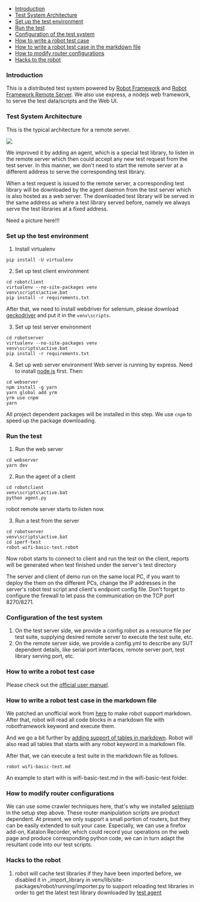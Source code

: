 - [Introduction](#introduction)
- [Test System Architecture](#test-system-architecture)
- [Set up the test environment](#set-up-the-test-environment)
- [Run the test](#run-the-test)
- [Configuration of the test system](#configuration-of-the-test-system)
- [How to write a robot test case](#how-to-write-a-robot-test-case)
- [How to write a robot test case in the markdown file](#how-to-write-a-robot-test-case-in-the-markdown-file)
- [How to modify router configurations](#how-to-modify-router-configurations)
- [Hacks to the robot](#hacks-to-the-robot)

### Introduction
This is a distributed test system powered by [Robot Framework](https://github.com/robotframework/robotframework) and [Robot Framework Remote Server](https://github.com/robotframework/PythonRemoteServer).
We also use express, a nodejs web framework, to serve the test data/scripts and the Web UI.

### Test System Architecture
This is the typical architecture for a remote server.

![](https://i.loli.net/2018/11/28/5bfe0be78657f.jpg)

We improved it by adding an agent, which is a special test library, to listen in the remote server which then could accept any new test request from the test server. In this manner, we don't need to start the remote server at a different address to serve the corresponding test library.

When a test request is issued to the remote server, a corresponding test library will be downloaded by the agent daemon from the test server which is also hosted as a web server. The downloaded test library will be served in the same address as where a test library served before, namely we always serve the test libraries at a fixed address.

Need a picture here!!!

### Set up the test environment

1. Install virtualenv
```dos
pip install -U virtualenv
```

2. Set up test client environment
```dos
cd robotclient
virtualenv --no-site-packages venv
venv\scripts\active.bat
pip install -r requirements.txt
```
After that, we need to install webdriver for selenium, please download [geckodriver](https://github.com/mozilla/geckodriver/releases) and put it in the `venv\scripts`.

3. Set up test server environment
```dos
cd robotserver
virtualenv --no-site-packages venv
venv\scripts\active.bat
pip install -r requirements.txt
```
4. Set up web server environment
Web server is running by express. Need to install [node.js](https://nodejs.org/en/) first.
Then:
```dos
cd webserver
npm install -g yarn
yarn global add yrm
yrm use cnpm
yarn
```
All project dependent packages will be installed in this step. We use `cnpm` to speed up the package downloading.

### Run the test
1. Run the web server
```dos
cd webserver
yarn dev
```

2. Run the agent of a client
```dos
cd robotclient
venv\scripts\active.bat
python agent.py
```
robot remote server starts to listen now.

3. Run a test from the server
```dos
cd robotserver
venv\scripts\active.bat
cd iperf-test
robot wifi-basic-test.robot
```

Now robot starts to connect to client and run the test on the client, reports will be generated when test finished under the server's test directory

The server and client of demo run on the same local PC, if you want to deploy the them on the different PCs, change the IP addresses in the server's robot test script and client's endpoint config file. Don't forget to configure the firewall to let pass the communication on the TCP port 8270/8271.

### Configuration of the test system
1. On the test server side, we provide a config.robot as a resource file per test suite, supplying desired remote server to execute the test suite, etc.
2. On the remote server side, we provide a config.yml to describe any SUT dependent details, like serial port interfaces, remote server port, test library serving port, etc.

### How to write a robot test case
Please check out the [official user manuel](http://robotframework.org/robotframework/latest/RobotFrameworkUserGuide.html).

### How to write a robot test case in the markdown file
We patched an unofficial work from [here](https://gist.github.com/Tset-Noitamotua/75d15a2beb9ab6f1931d3871172ebbbf) to make robot support markdown.
After that, robot will read all code blocks in a markdown file with robotframework keyword and execute them. 

And we go a bit further by [adding support of tables in markdown](https://gist.github.com/pansila/8d4f2869ccae891326959c947571ea67). Robot will also read all tables that starts with any robot keyword in a markdown file.

After that, we can execute a test suite in the markdown file as follows.
```dos
robot wifi-basic-test.md
```

An example to start with is wifi-basic-test.md in the wifi-basic-test folder.

### How to modify router configurations
We can use some crawler techniques here, that's why we installed [selenium](http://docs.seleniumhq.org/) in the setup step above.
These router manipulation scripts are product dependent. At present, we only support a small portion of routers, but they can be easily extended to suit your case.
Especially, we can use a firefox add-on, Katalon Recorder, which could record your operations on the web page and produce corresponding python code, we can in turn adapt the resultant code into our test scripts.

### Hacks to the robot
1. robot will cache test libraries if they have been imported before, we disabled it in _import_library in venv/lib/site-packages/robot/running/importer.py to support reloading test libraries in order to get the latest test library downloaded by [test agent]()
